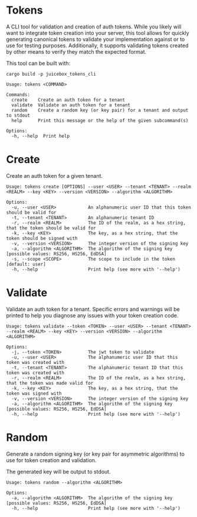 # Tokens

A CLI tool for validation and creation of auth tokens. While you likely will want to integrate token creation into your server, this tool allows for quickly generating canonical tokens to validate your implementation against or to use for testing purposes. Additionally, it supports validating tokens created by other means to verify they match the expected format.

This tool can be built with:
```
cargo build -p juicebox_tokens_cli
```

```
Usage: tokens <COMMAND>

Commands:
  create    Create an auth token for a tenant
  validate  Validate an auth token for a tenant
  random    Create a random key (or key pair) for a tenant and output to stdout
  help      Print this message or the help of the given subcommand(s)

Options:
  -h, --help  Print help
```

# Create

Create an auth token for a given tenant.

```
Usage: tokens create [OPTIONS] --user <USER> --tenant <TENANT> --realm <REALM> --key <KEY> --version <VERSION> --algorithm <ALGORITHM>

Options:
  -u, --user <USER>            An alphanumeric user ID that this token should be valid for
  -t, --tenant <TENANT>        An alphanumeric tenant ID
  -r, --realm <REALM>          The ID of the realm, as a hex string, that the token should be valid for
  -k, --key <KEY>              The key, as a hex string, that the token should be signed with
  -v, --version <VERSION>      The integer version of the signing key
  -a, --algorithm <ALGORITHM>  The algorithm of the signing key [possible values: RS256, HS256, EdDSA]
  -s, --scope <SCOPE>          The scope to include in the token [default: user]
  -h, --help                   Print help (see more with '--help')
```

# Validate

Validate an auth token for a tenant. Specific errors and warnings will be printed to help you diagnose any issues with your token creation code.

```
Usage: tokens validate --token <TOKEN> --user <USER> --tenant <TENANT> --realm <REALM> --key <KEY> --version <VERSION> --algorithm <ALGORITHM>

Options:
  -j, --token <TOKEN>          The jwt token to validate
  -u, --user <USER>            The alphanumeric user ID that this token was created with
  -t, --tenant <TENANT>        The alphanumeric tenant ID that this token was created with
  -r, --realm <REALM>          The ID of the realm, as a hex string, that the token was made valid for
  -k, --key <KEY>              The key, as a hex string, that the token was signed with
  -v, --version <VERSION>      The integer version of the signing key
  -a, --algorithm <ALGORITHM>  The algorithm of the signing key [possible values: RS256, HS256, EdDSA]
  -h, --help                   Print help (see more with '--help')
```

# Random

Generate a random signing key (or key pair for asymmetric algorithms) to use for token creation and validation.

The generated key will be output to stdout.

```
Usage: tokens random --algorithm <ALGORITHM>

Options:
  -a, --algorithm <ALGORITHM>  The algorithm of the signing key [possible values: RS256, HS256, EdDSA]
  -h, --help                   Print help (see more with '--help')
```
